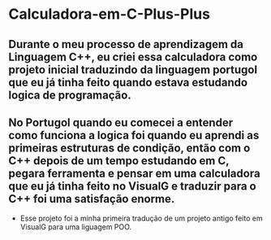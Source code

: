 # Calculadora-em-C-Plus-Plus
Durante o meu processo de aprendizagem da Linguagem C++, eu criei essa calculadora como projeto inicial traduzindo da linguagem portugol que eu já tinha feito quando estava estudando logica de programação. 
--------
No Portugol quando eu comecei a entender como funciona a logica foi quando eu aprendi as primeiras estruturas de condição, então com o C++ depois de um tempo estudando em C, pegara ferramenta e pensar em uma calculadora que eu já tinha feito no VisualG e traduzir para o C++ foi uma satisfação enorme.
-------
- Esse projeto foi a minha primeira tradução de um projeto antigo feito em VisualG para uma liguagem POO.
